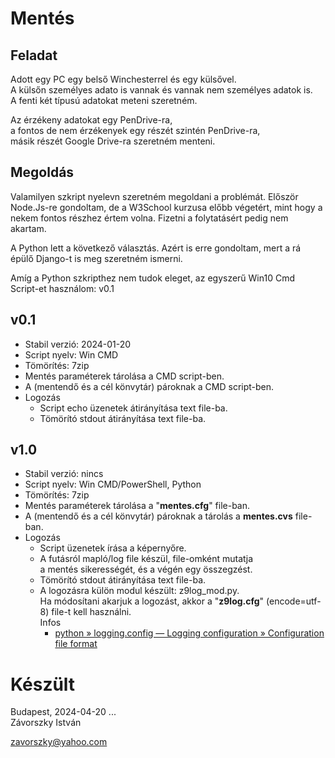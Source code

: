 # Mentés

## Feladat

Adott egy PC egy belső Winchesterrel és egy külsővel.\
A külsőn személyes adato is vannak és vannak nem személyes adatok is.\
A fenti két típusú adatokat meteni szeretném.

Az érzékeny adatokat egy PenDrive-ra,\
a fontos de nem érzékenyek egy részét szintén PenDrive-ra,\
másik részét Google Drive-ra szeretném menteni.

## Megoldás

Valamilyen szkript nyelevn szeretném megoldani a problémát. Először Node.Js-re gondoltam,
de a W3School kurzusa előbb végetért, mint hogy a nekem fontos részhez értem volna. Fizetni a folytatásért pedig nem akartam.

A Python lett a következő választás. Azért is erre gondoltam, mert a rá épülő Django-t is meg szeretném ismerni.

Amíg a Python szkripthez nem tudok eleget, az egyszerű Win10 Cmd Script-et használom: v0.1

## v0.1

* Stabil verzió: 2024-01-20
* Script nyelv: Win CMD
* Tömörítés: 7zip
* Mentés paraméterek tárolása a CMD script-ben.
* A (mentendő és a cél könvytár) pároknak a CMD script-ben.
* Logozás 
    - Script echo üzenetek átirányítása text file-ba.
    - Tömörító stdout átirányítása text file-ba.

## v1.0

* Stabil verzió: nincs
* Script nyelv: Win CMD/PowerShell, Python
* Tömörítés: 7zip
* Mentés paraméterek tárolása a "**mentes.cfg**" file-ban.
* A (mentendő és a cél könvytár) pároknak a tárolás a **mentes.cvs** file-ban.
* Logozás 
    - Script üzenetek írása a képernyőre.
    - A futásról mapló/log file készül, file-omként mutatja\
    a mentés sikerességét, és a végén egy összegzést.
    - Tömörító stdout átirányítása text file-ba.
    - A logozásra külön modul készült: z9log_mod.py.\
    Ha módosítani akarjuk a logozást, akkor a "**z9log.cfg**" (encode=utf-8) file-t kell használni.\
    Infos
      * [python &raquo; logging.config — Logging configuration &raquo; Configuration file format](https://docs.python.org/3/library/logging.config.html)


# Készült

Budapest, 2024-04-20 ...\
Závorszky István

zavorszky@yahoo.com
